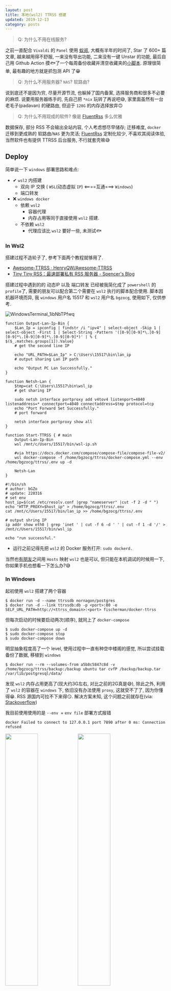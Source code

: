 ```yaml
---
layout: post
title: 本地(wsl2) TTRSS 搭建
updated: 2019-12-13
category: posts
---
```


> Q: 为什么不用在线服务?

之前一直配合 `Vivaldi` 的 `Panel` 使用 [蚁阅](https://rss.anyant.com), 大概有半年的时间了, Star 了 600+ 篇文章, 越来越用得不舒服, 一来没有导出功能, 二来没有一键 Unstar 的功能, 最后自己用 Github Action 摸🐟了一个每周备份收藏并清空收藏夹的[小脚本](https://github.com/bGZo/rss/blob/main/anyant-backup.py). 原理很简单, 最有趣的地方就是抓包测 API 了😁

> Q: 为什么不用服务器? `NAS`? 软路由?

说到底还不是因为穷, 尽量开源节流, 也躲掉了国内备案, 选择服务商和很多不必要的麻烦. 说要用服务器练手的, 先自己把 `*nix` 玩转了再说吧😅, 家里面虽然有一台 老毛子(padavan) 的硬路由, 但迫于 `128G` 的内存选择放弃🙃

> Q: 为什么不用现成的软件? 像是 [FluentRss](https://github.com/yang991178/fluent-reader) 多么优雅

数据保存, 部分 RSS 不会输出全站内容, 个人考虑想尽早储存; 迁移难度, `docker` 迁移到更成熟的 软路由/`NAS` 更为灵活; [FluentRss](https://github.com/yang991178/fluent-reader) 定制化较少, 不喜欢其阅读体验, 当然软件也有提供 TTRSS 后台服务, 不行就套壳嘛😅

## Deploy

简单说一下 `windows` 部署思路和难点:

- ✔ `wsl2` 内搭建
  - 双向 IP 交换 ( `WSL`(动态虚拟 `IP`) <====互通===> `Windows`)
  - 端口转发
- ❌ `windows docker`
  - 依赖 `wsl2`
    - 容器代理
    - 内存占用等同于直接使用 `wsl2` 搭建.
  - 不依赖 `wsl2`
    -  代理应该比 `wsl2` 要好一些, 未测试🐟

### In Wsl2

搭建过程不造轮子了, 参考下面两个教程就够用了.

- [Awesome-TTRSS · HenryQW/Awesome-TTRSS](https://github.com/HenryQW/Awesome-TTRSS/blob/main/docs/zh/README.md )
- [Tiny Tiny RSS：最速部署私有 RSS 服务器 - Spencer's Blog](https://spencerwoo.com/blog/tiny-tiny-rss#an-zhuang-docker-compose )

搭建过程中遇到的的 动态IP 以及 端口转发 已经被我简化成了 `powershell` 的 `profile`了, 需要的朋友可以配合第二个需要在 `wsl2` 执行的脚本配合使用. 脚本因机器环境而异, 我 `windows` 用户名 15517 和 `wsl2` 用户名 `bgzocg`, 使用如下, 仅供参考.

![WindowsTerminal_1ibNbTPfwq](https://user-images.githubusercontent.com/57313137/158712463-0f350cb8-e83b-41cf-a90b-6fa5a93b0113.png)

```shell
function Output-Lan-Ip-Bin {
    $Lan_Ip = ipconfig | findstr /i "ipv4" | select-object -Skip 1 | select-object -First 1 | Select-String -Pattern '([0-9][0-9]*\.[0-9][0-9]*\.[0-9][0-9]*\.[0-9][0-9]*)' | % { $($_.matches.groups[1]).Value}
    # get the second line IP

    echo "URL_PATH=$Lan_Ip" > C:\Users\15517\bin\lan_ip
    # output sharing Lan IP path

    echo "Output PC Lan Successfully."
}

function Netsh-Lan {
    $tmp=cat C:\Users\15517\bin\wsl_ip
    # get sharing IP

    sudo netsh interface portproxy add v4tov4 listenport=4040 listenaddress=* connectport=4040 connectaddress=$tmp protocol=tcp
    echo "Port Forward Set Successfully."
    # port forward

    netsh interface portproxy show all
}

function Start-TTRSS { # main
    Output-Lan-Ip-Bin
    wsl /mnt/c/Users/15517/bin/wsl-ip.sh

    #via https://docs.docker.com/compose/compose-file/compose-file-v2/
    wsl docker-compose -f /home/bgzocg/ttrss/docker-compose.yml --env /home/bgzocg/ttrss/.env up -d

    Netsh-Lan
}
```

```shell
#!/bin/sh
# author: bGZo
# update: 220316
# set env
host_ip=$(cat /etc/resolv.conf |grep "nameserver" |cut -f 2 -d " ")
echo "HTTP_PROXY=$host_ip" > /home/bgzocg/ttrss/.env
cat /mnt/c/Users/15517/bin/lan_ip >> /home/bgzocg/ttrss/.env

# output shring IP
ip addr show eth0 | grep 'inet ' | cut -f 6 -d ' ' | cut -f 1 -d '/' > /mnt/c/Users/15517/bin/wsl_ip

echo "run successful."
```

- 运行之前记得先把 `wsl2` 的 Docker 服务打开: `sudo dockerd.`

当然也[有朋友](https://www.zhihu.com/question/387747506/answer/1820473311)之间用 `Hosts` 映射 `wsl2` 也是可以, 但只能在本机调试的时候用一下, 你如果手机也想看一下怎么办?😅

### In Windows

起初使用 `wsl2` 搭建了两个容器

```shell
$ docker run -d --name ttrssdb nornagon/postgres
$ docker run -d --link ttrssdb:db -p <port>:80 -e SELF_URL_PATH=http://<ttrss_domain>:<port> fischerman/docker-ttrss
```

但每次启动的时候要启动两次(顺序), 就同上了 `docker-compose`

```shell
$ sudo docker-compose up -d
$ sudo docker-compose stop
$ sudo docker-compose down
```

明显抽象程度高了一个 level, 使用过程中一直有种空中楼阁的感觉, 所以尝试挂载备份了数据, 移植到 `windows`

```shell
$ docker run --rm --volumes-from a5b8c5847c8d -v /home/bgzocg/ttrss/backup:/backup ubuntu tar cvfP /backup/backup.tar /var/lib/postgresql/data/
```

发现 `wsl2` 内存占用更高了(现大约3G左右, 对比之前的2G真是😅), 除此之外, 利用了 `wsl2` 的容器在 `windows` 下, 依旧没有办法使用 `proxy`, 这就受不了了, 因为你懂得😁. RSS 源国内可拉不下来得😏. 解决方案未知, 这个问题之前就存在(via: [Stackoverflow](https://stackoverflow.com/questions/48272933/docker-at-windows-10-proxy-propagation-to-containers-not-working))

我目前使用使用的是 `--env `+ `env file` 部署方式报错

```shell
docker Failed to connect to 127.0.0.1 port 7890 after 0 ms: Connection refused
```

<img src="https://user-images.githubusercontent.com/57313137/158712544-96fcd594-7628-41e8-a906-acdc672d5e22.png" width=45%><img src="https://user-images.githubusercontent.com/57313137/158712547-68a408d5-a46d-42ec-ab6b-35f1f8a3af55.png" width=45%>

测试了 `wsl2` 和 `windows` 的 `IP` 依旧无用, 个人认为是连不上 `WSL` 端口, 还需要做一次端口转发, 遂放弃了😁. 两头复杂都一样欸.

## More References

- [🎯 备份和迁移数据 - Docker 快速入门 - 易文档](https://docker.easydoc.net/doc/81170005/cCewZWoN/XQEqNjiu )
